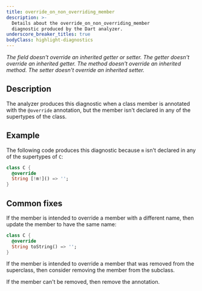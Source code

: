 ```yaml
---
title: override_on_non_overriding_member
description: >-
  Details about the override_on_non_overriding_member
  diagnostic produced by the Dart analyzer.
underscore_breaker_titles: true
bodyClass: highlight-diagnostics
---
```


_The field doesn't override an inherited getter or setter._
_The getter doesn't override an inherited getter._
_The method doesn't override an inherited method._
_The setter doesn't override an inherited setter._

## Description

The analyzer produces this diagnostic when a class member is annotated with
the `@override` annotation, but the member isn't declared in any of the
supertypes of the class.

## Example

The following code produces this diagnostic because `m` isn't declared in
any of the supertypes of `C`:

```dart
class C {
  @override
  String [!m!]() => '';
}
```

## Common fixes

If the member is intended to override a member with a different name, then
update the member to have the same name:

```dart
class C {
  @override
  String toString() => '';
}
```

If the member is intended to override a member that was removed from the
superclass, then consider removing the member from the subclass.

If the member can't be removed, then remove the annotation.
